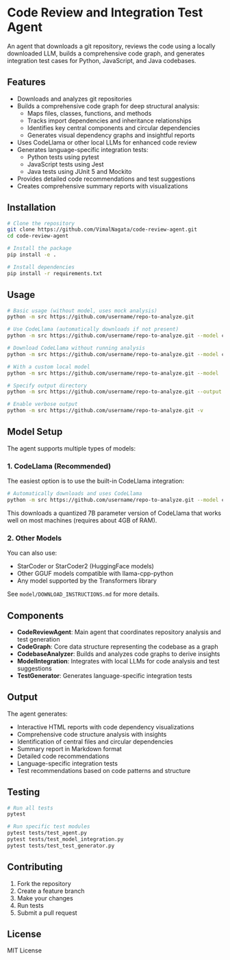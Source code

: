 # Code Review and Integration Test Agent

An agent that downloads a git repository, reviews the code using a locally downloaded LLM, builds a comprehensive code graph, and generates integration test cases for Python, JavaScript, and Java codebases.

## Features

- Downloads and analyzes git repositories
- Builds a comprehensive code graph for deep structural analysis:
  - Maps files, classes, functions, and methods
  - Tracks import dependencies and inheritance relationships
  - Identifies key central components and circular dependencies
  - Generates visual dependency graphs and insightful reports
- Uses CodeLlama or other local LLMs for enhanced code review
- Generates language-specific integration tests:
  - Python tests using pytest
  - JavaScript tests using Jest
  - Java tests using JUnit 5 and Mockito
- Provides detailed code recommendations and test suggestions
- Creates comprehensive summary reports with visualizations

## Installation

```bash
# Clone the repository
git clone https://github.com/VimalNagata/code-review-agent.git
cd code-review-agent

# Install the package
pip install -e .

# Install dependencies
pip install -r requirements.txt
```

## Usage

```bash
# Basic usage (without model, uses mock analysis)
python -m src https://github.com/username/repo-to-analyze.git

# Use CodeLlama (automatically downloads if not present)
python -m src https://github.com/username/repo-to-analyze.git --model codellama

# Download CodeLlama without running analysis
python -m src https://github.com/username/repo-to-analyze.git --model codellama --download-only

# With a custom local model
python -m src https://github.com/username/repo-to-analyze.git --model ./my-model-dir

# Specify output directory
python -m src https://github.com/username/repo-to-analyze.git --output ./my-output-dir

# Enable verbose output
python -m src https://github.com/username/repo-to-analyze.git -v
```

## Model Setup

The agent supports multiple types of models:

### 1. CodeLlama (Recommended)

The easiest option is to use the built-in CodeLlama integration:

```bash
# Automatically downloads and uses CodeLlama
python -m src https://github.com/username/repo-to-analyze.git --model codellama
```

This downloads a quantized 7B parameter version of CodeLlama that works well on most machines (requires about 4GB of RAM).

### 2. Other Models

You can also use:

- StarCoder or StarCoder2 (HuggingFace models)
- Other GGUF models compatible with llama-cpp-python
- Any model supported by the Transformers library

See `model/DOWNLOAD_INSTRUCTIONS.md` for more details.

## Components

- **CodeReviewAgent**: Main agent that coordinates repository analysis and test generation
- **CodeGraph**: Core data structure representing the codebase as a graph
- **CodebaseAnalyzer**: Builds and analyzes code graphs to derive insights
- **ModelIntegration**: Integrates with local LLMs for code analysis and test suggestions
- **TestGenerator**: Generates language-specific integration tests

## Output

The agent generates:

- Interactive HTML reports with code dependency visualizations
- Comprehensive code structure analysis with insights
- Identification of central files and circular dependencies
- Summary report in Markdown format
- Detailed code recommendations
- Language-specific integration tests
- Test recommendations based on code patterns and structure

## Testing

```bash
# Run all tests
pytest

# Run specific test modules
pytest tests/test_agent.py
pytest tests/test_model_integration.py
pytest tests/test_test_generator.py
```

## Contributing

1. Fork the repository
2. Create a feature branch
3. Make your changes
4. Run tests
5. Submit a pull request

## License

MIT License